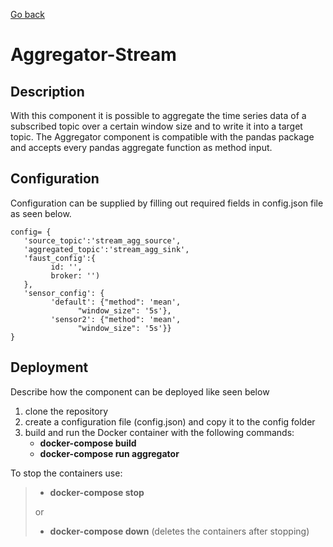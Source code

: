 [Go back](../../README.md)

# Aggregator-Stream

## Description
With this component it is possible to aggregate the time series data of a subscribed topic over a certain window size and to write it into a target topic.
The Aggregator component is compatible with the pandas package and accepts every pandas aggregate function as method input.

## Configuration
Configuration can be supplied by filling out required fields in config.json file as seen below. 

```
config= {
   'source_topic':'stream_agg_source',
   'aggregated_topic':'stream_agg_sink',
   'faust_config':{
         id: '',
         broker: '')
   },
   'sensor_config': {
         'default': {"method": 'mean',
               "window_size": '5s'},
         'sensor2': {"method": 'mean',
               "window_size": '5s'}}
}
```

## Deployment
Describe how the component can be deployed like seen below

1. clone the repository
2. create a configuration file (config.json) and copy it to the config folder
3. build and run the Docker container with the following commands:
   - **docker-compose build**
   - **docker-compose run aggregator**

To stop the containers use:
> - **docker-compose stop**
>
> or
> - **docker-compose down** (deletes the containers after stopping)
  

